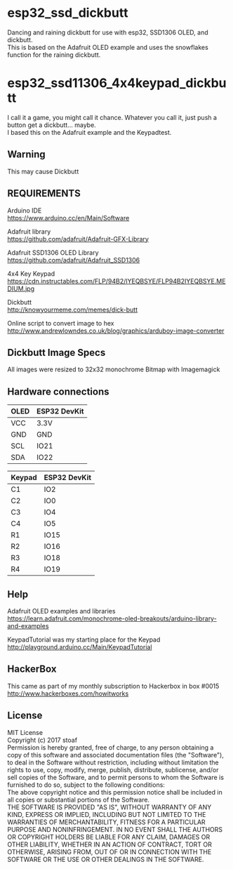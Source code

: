 
# esp32_ssd_dickbutt
Dancing and raining dickbutt for use with esp32, SSD1306 OLED, and dickbutt. <br>This is based on the Adafruit OLED example and uses the snowflakes function for the raining dickbutt.

# esp32_ssd11306_4x4keypad_dickbutt
I call it a game, you might call it chance. Whatever you call it, just push a button get a dickbutt... maybe. <br>I based this on the Adafruit example and the Keypadtest.

## Warning
This may cause Dickbutt

## REQUIREMENTS

Arduino IDE <br>
https://www.arduino.cc/en/Main/Software

Adafruit library <br>
https://github.com/adafruit/Adafruit-GFX-Library

Adafruit SSD1306 OLED Library <br>
https://github.com/adafruit/Adafruit_SSD1306

4x4 Key Keypad <br>
https://cdn.instructables.com/FLP/94B2/IYEQBSYE/FLP94B2IYEQBSYE.MEDIUM.jpg

Dickbutt <br>
http://knowyourmeme.com/memes/dick-butt

Online script to convert image to hex <br>
http://www.andrewlowndes.co.uk/blog/graphics/arduboy-image-converter

## Dickbutt Image Specs
All images were resized to 32x32 monochrome Bitmap with Imagemagick

## Hardware connections

| OLED | ESP32 DevKit |
| -----|--------------|
| VCC  |     3.3V     |
| GND  |     GND      |
| SCL  |     IO21     |
| SDA  |     IO22     |

| Keypad    |  ESP32 DevKit |
| -----|------------|
| C1            |     IO2  |
| C2            |     IO0  |
| C3            |     IO4  |
| C4            |     IO5  |
| R1            |     IO15 |
| R2            |     IO16 |
| R3            |     IO18 |
| R4            |     IO19 |

## Help
Adafruit OLED examples and libraries<br>
https://learn.adafruit.com/monochrome-oled-breakouts/arduino-library-and-examples

KeypadTutorial was my starting place for the Keypad<br>
http://playground.arduino.cc/Main/KeypadTutorial

## HackerBox
This came as part of my monthly subscription to Hackerbox in box #0015<br>
http://www.hackerboxes.com/howitworks

## License
MIT License
<br>
Copyright (c) 2017 stoaf
<br>
Permission is hereby granted, free of charge, to any person obtaining a copy
of this software and associated documentation files (the "Software"), to deal
in the Software without restriction, including without limitation the rights
to use, copy, modify, merge, publish, distribute, sublicense, and/or sell
copies of the Software, and to permit persons to whom the Software is
furnished to do so, subject to the following conditions:
<br>
The above copyright notice and this permission notice shall be included in all
copies or substantial portions of the Software.
<br>
THE SOFTWARE IS PROVIDED "AS IS", WITHOUT WARRANTY OF ANY KIND, EXPRESS OR
IMPLIED, INCLUDING BUT NOT LIMITED TO THE WARRANTIES OF MERCHANTABILITY,
FITNESS FOR A PARTICULAR PURPOSE AND NONINFRINGEMENT. IN NO EVENT SHALL THE
AUTHORS OR COPYRIGHT HOLDERS BE LIABLE FOR ANY CLAIM, DAMAGES OR OTHER
LIABILITY, WHETHER IN AN ACTION OF CONTRACT, TORT OR OTHERWISE, ARISING FROM,
OUT OF OR IN CONNECTION WITH THE SOFTWARE OR THE USE OR OTHER DEALINGS IN THE
SOFTWARE.
